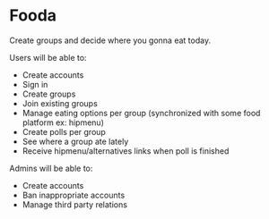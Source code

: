 # Fooda

Create groups and decide where you gonna eat today.

Users will be able to:
- Create accounts
- Sign in
- Create groups
- Join existing groups
- Manage eating options per group (synchronized with some food platform ex: hipmenu)
- Create polls per group
- See where a group ate lately
- Receive hipmenu/alternatives links when poll is finished

Admins will be able to:
- Create accounts
- Ban inappropriate accounts
- Manage third party relations


